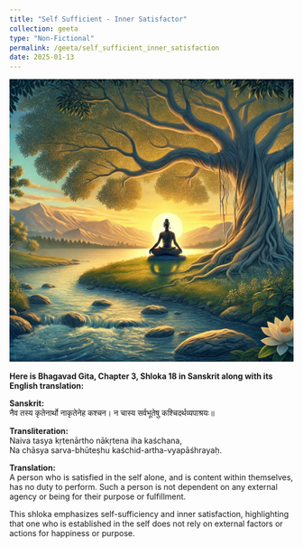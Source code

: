 ```yaml
---
title: "Self Sufficient - Inner Satisfactor"
collection: geeta
type: "Non-Fictional"
permalink: /geeta/self_sufficient_inner_satisfaction
date: 2025-01-13
---
```

[<img src="../images/shlok_3_18.webp" width="1000" height="500"/>](../images/shlok_3_18.webp)

**Here is Bhagavad Gita, Chapter 3, Shloka 18 in Sanskrit along with its English translation:**

**Sanskrit:**         
नैव तस्य कृतेनार्थो नाकृतेनेह कश्चन।
न चास्य सर्वभूतेषु कश्चिदर्थव्यपाश्रयः॥

**Transliteration:**       
Naiva tasya kṛtenārtho nākṛtena iha kaśchana,         
Na chāsya sarva-bhūteṣhu kaśchid-artha-vyapāśhrayaḥ.       

**Translation:**          
A person who is satisfied in the self alone, and is content within themselves, has no duty to perform. Such a person is not dependent on any external agency or being for their purpose or fulfillment.        

This shloka emphasizes self-sufficiency and inner satisfaction, highlighting that one who is established in the self does not rely on external factors or actions for happiness or purpose.      
